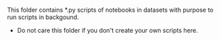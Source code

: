 This folder contains *.py scripts of notebooks in datasets with purpose to run scripts in backgound.
- Do not care this folder if you don't create your own scripts here.